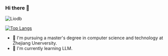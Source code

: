 ### Hi there 👋

![Liodb](https://github-readme-stats.vercel.app/api?username=zju-stu-lizheng&count_private=true)


[![Top Langs](https://github-readme-stats.vercel.app/api/top-langs/?username=zju-stu-lizheng&hide=VHDL,Shell,JavaScript,Verilog,Tcl,Stata,HTML,css,less,ejs,scss&layout=compact&langs_count=8)](https://github.com/zju-stu-lizheng/zju-stu-lizheng)


- 🔭 I'm pursuing a master's degree in computer science and technology at Zhejiang Unerversity. 
- 🌱 I'm currently learning LLM.

<!--
**zju-stu-lizheng/zju-stu-lizheng** is a ✨ _special_ ✨ repository because its `README.md` (this file) appears on your GitHub profile.

Here are some ideas to get you started:

- 🔭 I’m currently working on Digital media Computing & Design Lab, Zhejiang Unerversity. 

- 👯 I’m looking to collaborate on ...
- 🤔 I’m looking for help with ...
- 💬 Ask me about ...
- 📫 How to reach me: ...
- 😄 Pronouns: ...
- ⚡ Fun fact: ...

- :orange_book: Focusing on Swift & iOS
- :hammer: Creator of applications and frameworks
- :ram: Founder the ObjCCN
- :meat_on_bone: Meat lover
-->



